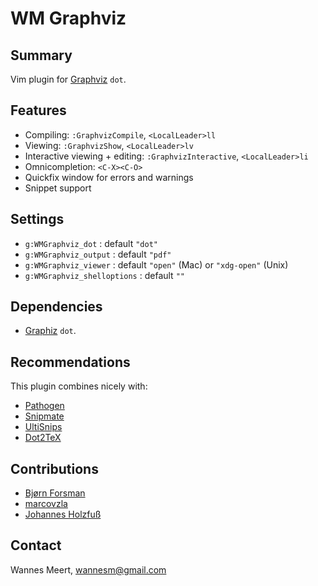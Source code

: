 WM Graphviz
===========

Summary
-------
Vim plugin for [Graphviz](http://www.graphviz.org) `dot`.

Features
--------

* Compiling: `:GraphvizCompile`, `<LocalLeader>ll`
* Viewing: `:GraphvizShow`, `<LocalLeader>lv`
* Interactive viewing + editing: `:GraphvizInteractive`, `<LocalLeader>li`
* Omnicompletion: `<C-X><C-O>`
* Quickfix window for errors and warnings
* Snippet support

Settings
--------

* `g:WMGraphviz_dot` : default `"dot"`
* `g:WMGraphviz_output` : default `"pdf"`
* `g:WMGraphviz_viewer` : default `"open"` (Mac) or `"xdg-open"` (Unix)
* `g:WMGraphviz_shelloptions` : default `""`

Dependencies
------------

* [Graphiz](http://www.graphviz.org) `dot`.

Recommendations
---------------

This plugin combines nicely with:

* [Pathogen](http://www.vim.org/scripts/script.php?script_id=2332)
* [Snipmate](http://www.vim.org/scripts/script.php?script_id=2540)
* [UltiSnips](http://www.vim.org/scripts/script.php?script_id=2715)
* [Dot2TeX](http://www.fauskes.net/code/dot2tex/)

Contributions
-------------

* [Bjørn Forsman](https://github.com/bjornfor)
* [marcovzla](https://github.com/marcovzla)
* [Johannes Holzfuß](https://github.com/DataWraith)

Contact
-------

Wannes Meert, wannesm@gmail.com


